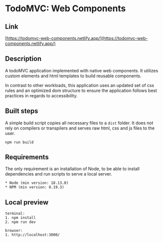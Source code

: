 # TodoMVC: Web Components

## Link

[https://todomvc-web-components.netlify.app/](https://todomvc-web-components.netlify.app/)

## Description

A todoMVC application implemented with native web components.
It utilizes custom elements and html templates to build reusable components.

In contrast to other workloads, this application uses an updated set of css rules and an optimized dom structure to ensure the application follows best practices in regards to accessibility.

## Built steps

A simple build script copies all necessary files to a `dist` folder.
It does not rely on compilers or transpilers and serves raw html, css and js files to the user.

```
npm run build
```

## Requirements

The only requirement is an installation of Node, to be able to install dependencies and run scripts to serve a local server.

```
* Node (min version: 18.13.0)
* NPM (min version: 8.19.3)
```

## Local preview

```
terminal:
1. npm install
2. npm run dev

browser:
1. http://localhost:3000/
```
